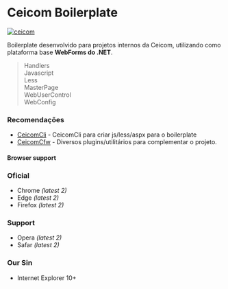 # Ceicom Boilerplate
[![ceicom](http://www.ceicom.com.br/img/logo.png?v=1.0)](//www.ceicom.com.br)

Boilerplate desenvolvido para projetos internos da Ceicom, utilizando como plataforma base **WebForms do .NET**.

> Handlers<br>
> Javascript<br>
> Less<br>
> MasterPage<br>
> WebUserControl<br>
> WebConfig

### Recomendações
* [CeicomCli](https://github.com/Ceicom/ceicom-cli) - CeicomCli para criar js/less/aspx para o boilerplate
* [CeicomCfw](https://github.com/Ceicom/cFw) - Diversos plugins/utilitários para complementar o projeto.

#### Browser support
### Oficial
* Chrome *(latest 2)*
* Edge *(latest 2)*
* Firefox *(latest 2)*

### Support
* Opera *(latest 2)*
* Safar *(latest 2)*

### Our Sin
* Internet Explorer 10+
